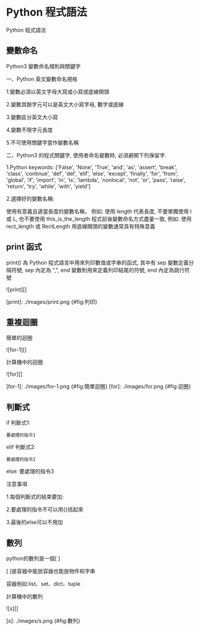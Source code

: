 Python 程式語法
===

Python 程式語法

變數命名
---
Python3 變數命名規則與關鍵字

一、Python 英文變數命名規格

1.變數必須以英文字母大寫或小寫或底線開頭

2.變數其餘字元可以是英文大小寫字母, 數字或底線

3.變數區分英文大小寫

4.變數不限字元長度

5.不可使用關鍵字當作變數名稱

二、Python3 的程式關鍵字, 使用者命名變數時, 必須避開下列保留字.

1.Python keywords: ['False', 'None', 'True', 'and', 'as', 'assert', 'break', 'class', 'continue', 'def', 'del', 'elif', 'else', 'except', 'finally', 'for', 'from', 'global', 'if', 'import', 'in', 'is', 'lambda', 'nonlocal', 'not', 'or', 'pass', 'raise', 'return', 'try', 'while', 'with', 'yield']

2.選擇好的變數名稱:

使用有意義且適當長度的變數名稱， 例如: 使用 length 代表長度, 不要單獨使用 l 或 L, 也不要使用 this_is_the_length
程式前後變數命名方式盡量一致, 例如: 使用 rect_length 或 RectLength
用底線開頭的變數通常具有特殊意義

print 函式
---
print() 為 Python 程式語言中用來列印數值或字串的函式, 其中有 sep 變數定義分隔符號, sep 內定為 ",", end 變數則用來定義列印結尾的符號, end 內定為跳行符號


![print][]

[print]: ./images/print.png {#fig:列印}

重複迴圈
---
簡單的迴圈

![for-1][]



計算機中的迴圈

![for][]

[for-1]: ./images/for-1.png {#fig:簡單迴圈}
[for]: ./images/for.png {#fig:迴圈}





判斷式
---
if 判斷式1:
    
    要處理的指令1

elif 判斷式2:
    
    要處理的指令2
    
else:
    要處理的指令3
            
注意事項

1.每個判斷式的結束要加:

2.要處理的指令不可以用{}括起來

3.最後的else可以不用加

數列
---
python的數列是一個[   ]

[  ]是容器中能放容器也能放物件和字串

容器例如:list、set、dict、tuple

計算機中的數列

![s][]

[s]: ./images/s.png {#fig:數列}


